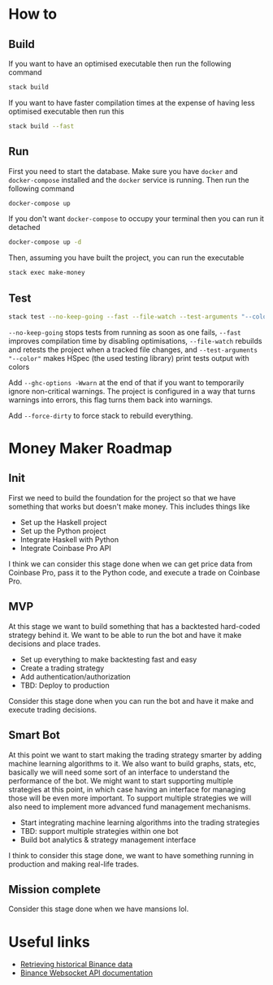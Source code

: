 # How to

## Build

If you want to have an optimised executable then run the following command

```bash
stack build
```

If you want to have faster compilation times at the expense of having less optimised executable then run this

```bash
stack build --fast
```

## Run

First you need to start the database. Make sure you have `docker` and `docker-compose` installed and the `docker` service is running. Then run the following command

```bash
docker-compose up
```

If you don't want `docker-compose` to occupy your terminal then you can run it detached

```bash
docker-compose up -d
```

Then, assuming you have built the project, you can run the executable

```bash
stack exec make-money
```

## Test

```bash
stack test --no-keep-going --fast --file-watch --test-arguments "--color"
```

`--no-keep-going` stops tests from running as soon as one fails, `--fast` improves compilation time by disabling optimisations, `--file-watch` rebuilds and retests the project when a tracked file changes, and `--test-arguments "--color"` makes HSpec (the used testing library) print tests output with colors

Add `--ghc-options -Wwarn` at the end of that if you want to temporarily ignore non-critical warnings. The project is configured in a way that turns warnings into errors, this flag turns them back into warnings.

Add `--force-dirty` to force stack to rebuild everything.

# Money Maker Roadmap

## Init

First we need to build the foundation for the project so that we have something that works but doesn't make money. This includes things like
- Set up the Haskell project
- Set up the Python project
- Integrate Haskell with Python
- Integrate Coinbase Pro API

I think we can consider this stage done when we can get price data from Coinbase Pro, pass it to the Python code, and execute a trade on Coinbase Pro.

## MVP

At this stage we want to build something that has a backtested hard-coded strategy behind it. We want to be able to run the bot and have it make decisions and place trades.
- Set up everything to make backtesting fast and easy
- Create a trading strategy
- Add authentication/authorization
- TBD: Deploy to production

Consider this stage done when you can run the bot and have it make and execute trading decisions.

## Smart Bot

At this point we want to start making the trading strategy smarter by adding machine learning algorithms to it. We also want to build graphs, stats, etc, basically we will need some sort of an interface to understand the performance of the bot. We might want to start supporting multiple strategies at this point, in which case having an interface for managing those will be even more important. To support multiple strategies we will also need to implement more advanced fund management mechanisms.
- Start integrating machine learning algorithms into the trading strategies
- TBD: support multiple strategies within one bot
- Build bot analytics & strategy management interface

I think to consider this stage done, we want to have something running in production and making real-life trades.

## Mission complete

Consider this stage done when we have mansions lol.

# Useful links
- [Retrieving historical Binance data](https://medium.com/swlh/retrieving-full-historical-data-for-every-cryptocurrency-on-binance-bitmex-using-the-python-apis-27b47fd8137f)
- [Binance Websocket API documentation](https://github.com/binance/binance-spot-api-docs/blob/master/web-socket-streams.md#trade-streams)
